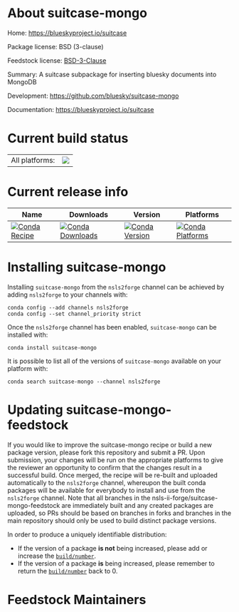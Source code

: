 About suitcase-mongo
====================

Home: https://blueskyproject.io/suitcase

Package license: BSD (3-clause)

Feedstock license: [BSD-3-Clause](https://github.com/nsls-ii-forge/suitcase-mongo-feedstock/blob/master/LICENSE.txt)

Summary: A suitcase subpackage for inserting bluesky documents into MongoDB

Development: https://github.com/bluesky/suitcase-mongo

Documentation: https://blueskyproject.io/suitcase

Current build status
====================


<table><tr><td>All platforms:</td>
    <td>
      <a href="https://dev.azure.com/nsls2forge/nsls2forge/_build/latest?definitionId=85&branchName=master">
        <img src="https://dev.azure.com/nsls2forge/nsls2forge/_apis/build/status/suitcase-mongo-feedstock?branchName=master">
      </a>
    </td>
  </tr>
</table>

Current release info
====================

| Name | Downloads | Version | Platforms |
| --- | --- | --- | --- |
| [![Conda Recipe](https://img.shields.io/badge/recipe-suitcase--mongo-green.svg)](https://anaconda.org/nsls2forge/suitcase-mongo) | [![Conda Downloads](https://img.shields.io/conda/dn/nsls2forge/suitcase-mongo.svg)](https://anaconda.org/nsls2forge/suitcase-mongo) | [![Conda Version](https://img.shields.io/conda/vn/nsls2forge/suitcase-mongo.svg)](https://anaconda.org/nsls2forge/suitcase-mongo) | [![Conda Platforms](https://img.shields.io/conda/pn/nsls2forge/suitcase-mongo.svg)](https://anaconda.org/nsls2forge/suitcase-mongo) |

Installing suitcase-mongo
=========================

Installing `suitcase-mongo` from the `nsls2forge` channel can be achieved by adding `nsls2forge` to your channels with:

```
conda config --add channels nsls2forge
conda config --set channel_priority strict
```

Once the `nsls2forge` channel has been enabled, `suitcase-mongo` can be installed with:

```
conda install suitcase-mongo
```

It is possible to list all of the versions of `suitcase-mongo` available on your platform with:

```
conda search suitcase-mongo --channel nsls2forge
```




Updating suitcase-mongo-feedstock
=================================

If you would like to improve the suitcase-mongo recipe or build a new
package version, please fork this repository and submit a PR. Upon submission,
your changes will be run on the appropriate platforms to give the reviewer an
opportunity to confirm that the changes result in a successful build. Once
merged, the recipe will be re-built and uploaded automatically to the
`nsls2forge` channel, whereupon the built conda packages will be available for
everybody to install and use from the `nsls2forge` channel.
Note that all branches in the nsls-ii-forge/suitcase-mongo-feedstock are
immediately built and any created packages are uploaded, so PRs should be based
on branches in forks and branches in the main repository should only be used to
build distinct package versions.

In order to produce a uniquely identifiable distribution:
 * If the version of a package **is not** being increased, please add or increase
   the [``build/number``](https://docs.conda.io/projects/conda-build/en/latest/resources/define-metadata.html#build-number-and-string).
 * If the version of a package **is** being increased, please remember to return
   the [``build/number``](https://docs.conda.io/projects/conda-build/en/latest/resources/define-metadata.html#build-number-and-string)
   back to 0.

Feedstock Maintainers
=====================


